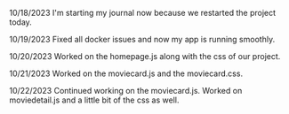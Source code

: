 10/18/2023
I'm starting my journal now because we restarted the project today.

10/19/2023
Fixed all docker issues and now my app is running smoothly.

10/20/2023
Worked on the homepage.js along with the css of our project.

10/21/2023
Worked on the moviecard.js and the moviecard.css.

10/22/2023
Continued working on the moviecard.js.
Worked on moviedetail.js and a little bit of the css as well.
